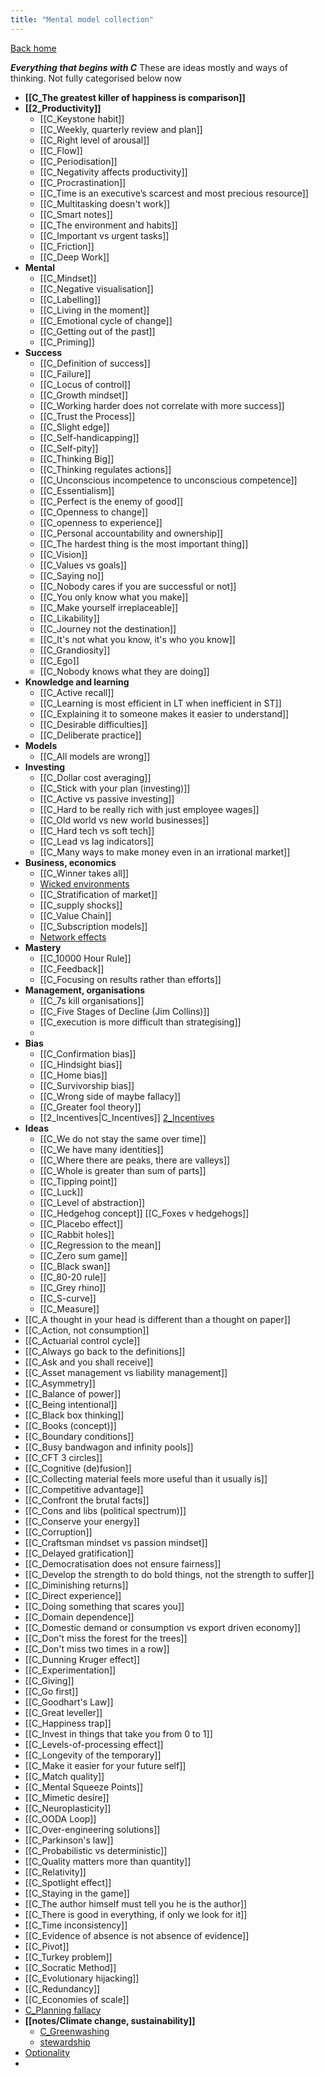 ```yaml
---
title: "Mental model collection"
---
```

[Back home](_index.md)

***Everything that begins with C***
These are ideas mostly and ways of thinking. Not fully categorised below now 
- **[[C_The greatest killer of happiness is comparison]]**
- **[[2_Productivity]]**
	- [[C_Keystone habit]]
	- [[C_Weekly, quarterly review and plan]]
	- [[C_Right level of arousal]]
	- [[C_Flow]]
	- [[C_Periodisation]]
	- [[C_Negativity affects productivity]]
	- [[C_Procrastination]]
	- [[C_Time is an executive’s scarcest and most precious resource]]
	- [[C_Multitasking doesn't work]]
	- [[C_Smart notes]]
	- [[C_The environment and habits]]
	- [[C_Important vs urgent tasks]]
	- [[C_Friction]]
	- [[C_Deep Work]]
- **Mental**
	- [[C_Mindset]]
	- [[C_Negative visualisation]]
	- [[C_Labelling]]
	- [[C_Living in the moment]]
	- [[C_Emotional cycle of change]]
	- [[C_Getting out of the past]]
	- [[C_Priming]]
- **Success**
	- [[C_Definition of success]]
	- [[C_Failure]]
	- [[C_Locus of control]]
	- [[C_Growth mindset]]
	- [[C_Working harder does not correlate with more success]]
	- [[C_Trust the Process]]
	- [[C_Slight edge]] 
	- [[C_Self-handicapping]]
	- [[C_Self-pity]]
	- [[C_Thinking Big]]
	- [[C_Thinking regulates actions]]
	- [[C_Unconscious incompetence to unconscious competence]]
	- [[C_Essentialism]]
	- [[C_Perfect is the enemy of good]]
	- [[C_Openness to change]]
	- [[C_openness to experience]]
	- [[C_Personal accountability and ownership]]
	- [[C_The hardest thing is the most important thing]]
	- [[C_Vision]]
	- [[C_Values vs goals]]
	- [[C_Saying no]]
	- [[C_Nobody cares if you are successful or not]]
	- [[C_You only know what you make]]
	- [[C_Make yourself irreplaceable]]
	- [[C_Likability]]
	- [[C_Journey not the destination]]
	- [[C_It's not what you know, it's who you know]]
	- [[C_Grandiosity]]
	- [[C_Ego]]
	- [[C_Nobody knows what they are doing]]
- **Knowledge and learning**
	- [[C_Active recall]]
	- [[C_Learning is most efficient in LT when inefficient in ST]]
	- [[C_Explaining it to someone makes it easier to understand]]
	- [[C_Desirable difficulties]]
	- [[C_Deliberate practice]]
- **Models**
	- [[C_All models are wrong]]
- **Investing**
	- [[C_Dollar cost averaging]]
	- [[C_Stick with your plan (investing)]]
	- [[C_Active vs passive investing]]
	- [[C_Hard to be really rich with just employee wages]]
	- [[C_Old world vs new world businesses]]
	- [[C_Hard tech vs soft tech]]
	- [[C_Lead vs lag indicators]]
	- [[C_Many ways to make money even in an irrational market]]
- **Business, economics**
	- [[C_Winner takes all]]
	- [Wicked environments](notes/C_Wicked%20environments.md)
	- [[C_Stratification of market]]
	- [[C_supply shocks]]
	- [[C_Value Chain]]
	- [[C_Subscription models]]
	- [Network effects](notes/C_Network%20effects.md)
- **Mastery**
	- [[C_10000 Hour Rule]]
	- [[C_Feedback]]
	- [[C_Focusing on results rather than efforts]]
- **Management, organisations**
	- [[C_7s kill organisations]]
	- [[C_Five Stages of Decline (Jim Collins)]]
	- [[C_execution is more difficult than strategising]]
	- 
- **Bias**
	- [[C_Confirmation bias]]
	- [[C_Hindsight bias]]
	- [[C_Home bias]]
	- [[C_Survivorship bias]]
	- [[C_Wrong side of maybe fallacy]]
	- [[C_Greater fool theory]]
	- [[2_Incentives|C_Incentives]] [2_Incentives](notes/2_Incentives.md)
- **Ideas**
	- [[C_We do not stay the same over time]]
	- [[C_We have many identities]]
	- [[C_Where there are peaks, there are valleys]]
	- [[C_Whole is greater than sum of parts]]
	- [[C_Tipping point]]
	- [[C_Luck]]
	- [[C_Level of abstraction]]
	- [[C_Hedgehog concept]]  [[C_Foxes v hedgehogs]]
	- [[C_Placebo effect]]
	- [[C_Rabbit holes]]
	- [[C_Regression to the mean]]
	- [[C_Zero sum game]]
	- [[C_Black swan]]
	- [[C_80-20 rule]]
	- [[C_Grey rhino]]
	- [[C_S-curve]]
	- [[C_Measure]]
- [[C_A thought in your head is different than a thought on paper]]
- [[C_Action, not consumption]]
- [[C_Actuarial control cycle]] 
- [[C_Always go back to the definitions]]
- [[C_Ask and you shall receive]]
- [[C_Asset management vs liability management]]
- [[C_Asymmetry]]
- [[C_Balance of power]]
- [[C_Being intentional]]
- [[C_Black box thinking]]
- [[C_Books (concept)]]
- [[C_Boundary conditions]]
- [[C_Busy bandwagon and infinity pools]]
- [[C_CFT 3 circles]]
- [[C_Cognitive (de)fusion]]
- [[C_Collecting material feels more useful than it usually is]]
- [[C_Competitive advantage]]
- [[C_Confront the brutal facts]]
- [[C_Cons and libs (political spectrum)]]
- [[C_Conserve your energy]]
- [[C_Corruption]]
- [[C_Craftsman mindset vs passion mindset]]
- [[C_Delayed gratification]]
- [[C_Democratisation does not ensure fairness]]
- [[C_Develop the strength to do bold things, not the strength to suffer]]
- [[C_Diminishing returns]]
- [[C_Direct experience]]
- [[C_Doing something that scares you]]
- [[C_Domain dependence]]
- [[C_Domestic demand or consumption vs export driven economy]]
- [[C_Don't miss the forest for the trees]]
- [[C_Don't miss two times in a row]]
- [[C_Dunning Kruger effect]]
- [[C_Experimentation]]
- [[C_Giving]]
- [[C_Go first]]
- [[C_Goodhart's Law]]
- [[C_Great leveller]]
- [[C_Happiness trap]]
- [[C_Invest in things that take you from 0 to 1]]
- [[C_Levels-of-processing effect]]
- [[C_Longevity of the temporary]]
- [[C_Make it easier for your future self]]
- [[C_Match quality]]
- [[C_Mental Squeeze Points]]
- [[C_Mimetic desire]]
- [[C_Neuroplasticity]]
- [[C_OODA Loop]]
- [[C_Over-engineering solutions]]
- [[C_Parkinson's law]]
- [[C_Probabilistic vs deterministic]]
- [[C_Quality matters more than quantity]]
- [[C_Relativity]]
- [[C_Spotlight effect]]
- [[C_Staying in the game]]
- [[C_The author himself must tell you he is the author]]
- [[C_There is good in everything, if only we look for it]]
- [[C_Time inconsistency]]
- [[C_Evidence of absence is not absence of evidence]]
- [[C_Pivot]]
- [[C_Turkey problem]]
- [[C_Socratic Method]]
- [[C_Evolutionary hijacking]]
- [[C_Redundancy]]
- [[C_Economies of scale]]
- [C_Planning fallacy](notes/C_Planning%20fallacy.md)
- **[[notes/Climate change, sustainability]]**
	- [C_Greenwashing](notes/C_Greenwashing.md)
	- [stewardship](notes/C_Stewardship.md)
- [Optionality](notes/C_Optionality.md)
- 